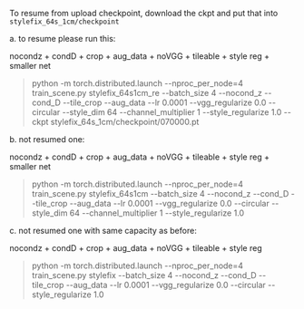 To resume from upload checkpoint, download the ckpt and put that into `stylefix_64s_1cm/checkpoint`


a. to resume please run this:

nocondz + condD + crop + aug_data + noVGG + tileable + style reg + smaller net

>python -m torch.distributed.launch --nproc_per_node=4 train_scene.py stylefix_64s1cm_re --batch_size 4 --nocond_z --cond_D --tile_crop --aug_data --lr 0.0001 --vgg_regularize 0.0 --circular --style_dim 64 --channel_multiplier 1 --style_regularize 1.0 --ckpt stylefix_64s_1cm/checkpoint/070000.pt

b. not resumed one:

nocondz + condD + crop + aug_data + noVGG + tileable + style reg + smaller net

>python -m torch.distributed.launch --nproc_per_node=4  train_scene.py stylefix_64s1cm --batch_size 4 --nocond_z --cond_D --tile_crop --aug_data --lr 0.0001 --vgg_regularize 0.0 --circular --style_dim 64 --channel_multiplier 1 --style_regularize 1.0

c. not resumed one with same capacity as before:

nocondz + condD + crop + aug_data + noVGG + tileable + style reg

>python -m torch.distributed.launch --nproc_per_node=4  train_scene.py stylefix --batch_size 4 --nocond_z --cond_D --tile_crop --aug_data --lr 0.0001 --vgg_regularize 0.0 --circular --style_regularize 1.0

